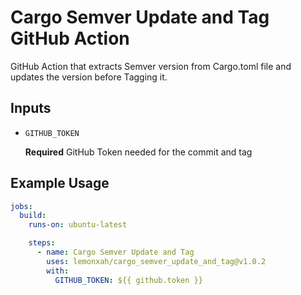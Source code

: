 # Cargo Semver Update and Tag GitHub Action

GitHub Action that extracts Semver version from Cargo.toml file and updates the version before Tagging it.

## Inputs

- `GITHUB_TOKEN`

  **Required** GitHub Token needed for the commit and tag

## Example Usage

```yaml
jobs:
  build:
    runs-on: ubuntu-latest

    steps:
      - name: Cargo Semver Update and Tag
        uses: lemonxah/cargo_semver_update_and_tag@v1.0.2
        with:
          GITHUB_TOKEN: ${{ github.token }}
```